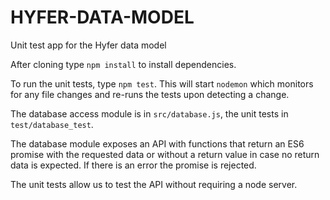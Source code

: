 # HYFER-DATA-MODEL

Unit test app for the Hyfer data model

After cloning type `npm install` to install dependencies.

To run the unit tests, type `npm test`. This will start `nodemon` which monitors for any file changes and re-runs the tests upon detecting a change.

The database access module is in `src/database.js`, the unit tests in `test/database_test`.

The database module exposes an API with functions that return an ES6 promise with the requested data or without a return value in case no return data is expected. If there is an error the promise is rejected.

The unit tests allow us to test the API without requiring a node server.
